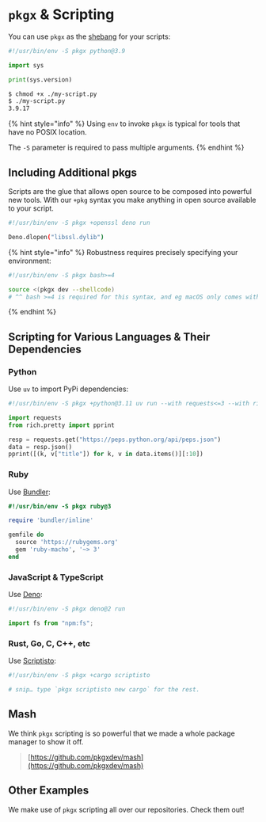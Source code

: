 # `pkgx` & Scripting

You can use `pkgx` as the [shebang] for your scripts:

```python
#!/usr/bin/env -S pkgx python@3.9

import sys

print(sys.version)
```

```sh
$ chmod +x ./my-script.py
$ ./my-script.py
3.9.17
```

{% hint style="info" %}
Using `env` to invoke `pkgx` is typical for tools that have no POSIX location.

The `-S` parameter is required to pass multiple arguments.
{% endhint %}

## Including Additional pkgs

Scripts are the glue that allows open source to be composed into powerful new
tools. With our `+pkg` syntax you make anything in open source available to
your script.

```sh
#!/usr/bin/env -S pkgx +openssl deno run

Deno.dlopen("libssl.dylib")
```

{% hint style="info" %}
Robustness requires precisely specifying your environment:

```sh
#!/usr/bin/env -S pkgx bash>=4

source <(pkgx dev --shellcode)
# ^^ bash >=4 is required for this syntax, and eg macOS only comes with bash 3
```

{% endhint %}

## Scripting for Various Languages & Their Dependencies

### Python

Use `uv` to import PyPi dependencies:

```python
#!/usr/bin/env -S pkgx +python@3.11 uv run --with requests<=3 --with rich

import requests
from rich.pretty import pprint

resp = requests.get("https://peps.python.org/api/peps.json")
data = resp.json()
pprint([(k, v["title"]) for k, v in data.items()][:10])
```

### Ruby

Use [Bundler](https://bundler.io):

```ruby
#!/usr/bin/env -S pkgx ruby@3

require 'bundler/inline'

gemfile do
  source 'https://rubygems.org'
  gem 'ruby-macho', '~> 3'
end
```

### JavaScript & TypeScript

Use [Deno](https://deno.land):

```javascript
#!/usr/bin/env -S pkgx deno@2 run

import fs from "npm:fs";
```

### Rust, Go, C, C++, etc

Use [Scriptisto]:

```sh
#!/usr/bin/env -S pkgx +cargo scriptisto

# snip… type `pkgx scriptisto new cargo` for the rest.
```

## Mash

We think `pkgx` scripting is so powerful that we made a whole package
manager to show it off.

> [https://github.com/pkgxdev/mash](https://github.com/pkgxdev/mash)

## Other Examples

We make use of `pkgx` scripting all over our repositories. Check them out!

[shebang]: https://en.wikipedia.org/wiki/Shebang_(Unix)
[Scriptisto]: https://github.com/igor-petruk/scriptisto
